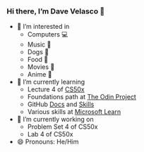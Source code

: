 ### Hi there, I’m Dave Velasco 👋
- 👀 I’m interested in
  - Computers 💻
  - Music 🎵
  - Dogs 🐶
  - Food 🍔
  - Movies 🎥
  - Anime 🗾 
- 🌱 I’m currently learning
  - Lecture 4 of [CS50x](https://www.edx.org/course/introduction-computer-science-harvardx-cs50x)
  - Foundations path at [The Odin Project](https://www.theodinproject.com/)
  - GitHub [Docs](https://docs.github.com/en) and [Skills](https://skills.github.com/)
  - Various skills at [Microsoft Learn](https://learn.microsoft.com/)
- 🔭 I’m currently working on
  - Problem Set 4 of CS50x
  - Lab 4 of CS50x
- 😄 Pronouns: He/Him

